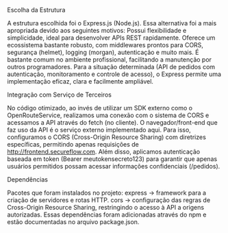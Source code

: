 Escolha da Estrutura

A estrutura escolhida foi o Express.js (Node.js). Essa alternativa foi a mais apropriada devido aos seguintes motivos:
Possui flexibilidade e simplicidade, ideal para desenvolver APIs REST rapidamente.
Oferece um ecossistema bastante robusto, com middlewares prontos para CORS, segurança (helmet), logging (morgan), autenticação e muito mais.
É bastante comum no ambiente profissional, facilitando a manutenção por outros programadores.
Para a situação determinada (API de pedidos com autenticação, monitoramento e controle de acesso), o Express permite uma implementação eficaz, clara e facilmente ampliável.

Integração com Serviço de Terceiros

No código otimizado, ao invés de utilizar um SDK externo como o OpenRouteService, realizamos uma conexão com o sistema de CORS e acessamos a API através do fetch (no cliente).
O navegador/front-end que faz uso da API é o serviço externo implementado aqui. Para isso, configuramos o CORS (Cross-Origin Resource Sharing) com diretrizes específicas, permitindo apenas requisições de http://frontend.secureflow.com.
Além disso, aplicamos autenticação baseada em token (Bearer meutokensecreto123) para garantir que apenas usuários permitidos possam acessar informações confidenciais (/pedidos).

Dependências

Pacotes que foram instalados no projeto:
express → framework para a criação de servidores e rotas HTTP.
cors → configuração das regras de Cross-Origin Resource Sharing, restringindo o acesso à API a origens autorizadas.
Essas dependências foram adicionadas através do npm e estão documentadas no arquivo package.json.
